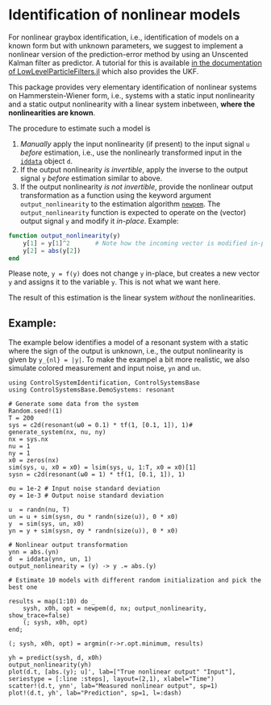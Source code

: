# Identification of nonlinear models

For nonlinear graybox identification, i.e., identification of models on a known form but with unknown parameters, we suggest to implement a nonlinear version of the prediction-error method by using an Unscented Kalman filter as predictor. A tutorial for this is available [in the documentation of LowLevelParticleFilters.jl](https://baggepinnen.github.io/LowLevelParticleFilters.jl/stable/parameter_estimation/#Using-an-optimizer) which also provides the UKF.


This package provides very elementary identification of nonlinear systems on Hammerstein-Wiener form, i.e., systems with a static input nonlinearity and a static output nonlinearity with a linear system inbetween, **where the nonlinearities are known**.

The procedure to estimate such a model is
1. _Manually_ apply the input nonlinearity (if present) to the input signal `u` _before_ estimation, i.e., use the nonlinearly transformed input in the [`iddata`](@ref) object `d`.
2. If the output nonlinearity _is invertible_, apply the inverse to the output signal `y` _before_ estimation similar to above.
3. If the output nonlinearity _is not invertible_, provide the nonlinear output transformation as a function using the keyword argument `output_nonlinearity` to the estimation algorithm [`newpem`](@ref). The `output_nonlinearity` function is expected to operate on the (vector) output signal `y` and modify it _in-place_. Example:
```julia
function output_nonlinearity(y)
    y[1] = y[1]^2       # Note how the incoming vector is modified in-place
    y[2] = abs(y[2])
end
```
Please note, `y = f(y)` does not change `y` in-place, but creates a new vector `y` and assigns it to the variable `y`. This is not what we want here.


The result of this estimation is the linear system _without_ the nonlinearities.


## Example:

The example below identifies a model of a resonant system with a static where the sign of the output is unknown, i.e., the output nonlinearity is given by ``y_{nl} = |y|``. To make the exampel a bit more realistic, we also simulate colored measurement and input noise, `yn` and `un`.
```@example HW
using ControlSystemIdentification, ControlSystemsBase
using ControlSystemsBase.DemoSystems: resonant

# Generate some data from the system
Random.seed!(1)
T = 200
sys = c2d(resonant(ω0 = 0.1) * tf(1, [0.1, 1]), 1)# generate_system(nx, nu, ny)
nx = sys.nx
nu = 1
ny = 1
x0 = zeros(nx)
sim(sys, u, x0 = x0) = lsim(sys, u, 1:T, x0 = x0)[1]
sysn = c2d(resonant(ω0 = 1) * tf(1, [0.1, 1]), 1)

σu = 1e-2 # Input noise standard deviation
σy = 1e-3 # Output noise standard deviation

u  = randn(nu, T)
un = u + sim(sysn, σu * randn(size(u)), 0 * x0)
y  = sim(sys, un, x0)
yn = y + sim(sysn, σy * randn(size(u)), 0 * x0)

# Nonlinear output transformation
ynn = abs.(yn)
d  = iddata(ynn, un, 1)
output_nonlinearity = (y) -> y .= abs.(y)

# Estimate 10 models with different random initialization and pick the best one

results = map(1:10) do _
    sysh, x0h, opt = newpem(d, nx; output_nonlinearity, show_trace=false)
    (; sysh, x0h, opt)
end;

(; sysh, x0h, opt) = argmin(r->r.opt.minimum, results)

yh = predict(sysh, d, x0h)
output_nonlinearity(yh)
plot(d.t, [abs.(y); u]', lab=["True nonlinear output" "Input"], seriestype = [:line :steps], layout=(2,1), xlabel="Time")
scatter!(d.t, ynn', lab="Measured nonlinear output", sp=1)
plot!(d.t, yh', lab="Prediction", sp=1, l=:dash)
```